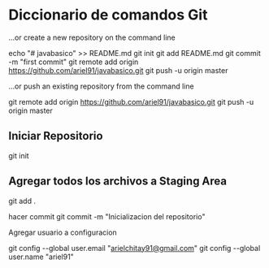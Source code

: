 Diccionario de comandos Git
========

…or create a new repository on the command line

echo "# javabasico" >> README.md
git init
git add README.md
git commit -m "first commit"
git remote add origin https://github.com/ariel91/javabasico.git
git push -u origin master

…or push an existing repository from the command line

git remote add origin https://github.com/ariel91/javabasico.git
git push -u origin master


Iniciar Repositorio
------
git init

Agregar todos los archivos a Staging Area
------
git add .

hacer commit
git commit -m "Inicializacion del repositorio"


Agregar usuario a configuracion

  git config --global user.email "arielchitay91@gmail.com"
  git config --global user.name "ariel91"